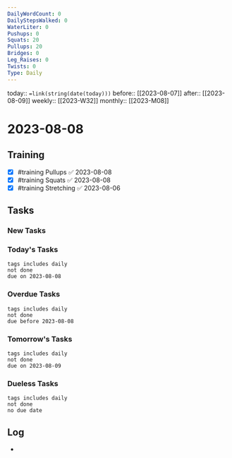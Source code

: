 ```yaml
---
DailyWordCount: 0
DailyStepsWalked: 0
WaterLiter: 0
Pushups: 0
Squats: 20
Pullups: 20
Bridges: 0
Leg_Raises: 0
Twists: 0
Type: Daily
---
```

today:: `=link(string(date(today)))`
before:: [[2023-08-07]]
after:: [[2023-08-09]]
weekly:: [[2023-W32]]
monthly:: [[2023-M08]]

# 2023-08-08



## Training

- [x] #training Pullups ✅ 2023-08-08
- [x] #training Squats ✅ 2023-08-08
- [x] #training Stretching ✅ 2023-08-06
## Tasks
### New Tasks 


### Today's Tasks 

```tasks
tags includes daily
not done 
due on 2023-08-08
```

### Overdue Tasks 

```tasks
tags includes daily
not done 
due before 2023-08-08
```

### Tomorrow's Tasks

```tasks
tags includes daily
not done 
due on 2023-08-09
```

### Dueless Tasks

```tasks
tags includes daily
not done 
no due date
```

## Log

- 





